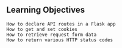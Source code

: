 ## Learning Objectives

    How to declare API routes in a Flask app
    How to get and set cookies
    How to retrieve request form data
    How to return various HTTP status codes

